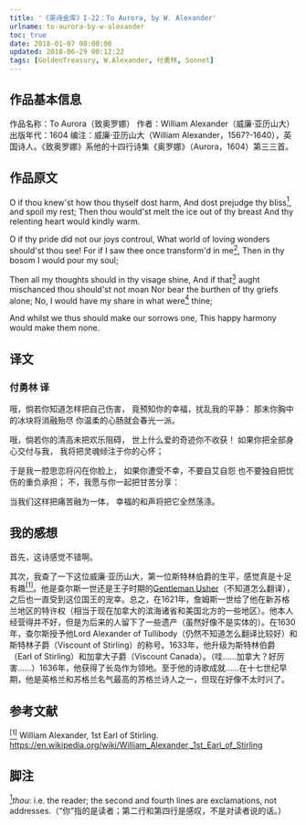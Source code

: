 ```yaml
---
title: '《英诗金库》I-22：To Aurora, by W. Alexander'
urlname: to-aurora-by-w-alexander
toc: true
date: 2018-01-07 00:00:00
updated: 2018-06-29 00:12:22
tags: [GoldenTreasury, W.Alexander, 付勇林, Sonnet]
---
```


## 作品基本信息

作品名称：To Aurora（致奥罗娜）
作者：William Alexander（威廉·亚历山大）
出版年代：1604
编注：威廉·亚历山大（William Alexander，1567?-1640），英国诗人。《致奥罗娜》系他的十四行诗集《奥罗娜》（Aurora，1604）第三三首。

## 作品原文

O if thou knew'st how thou thyself dost harm,
And dost prejudge thy bliss<a href="#note1" id="note1ref"><sup>1</sup></a>, and spoil my rest;
Then thou would'st melt the ice out of thy breast
And thy relenting heart would kindly warm.

O if thy pride did not our joys controul,
What world of loving wonders should'st thou see!
For if I saw thee once transform'd in me<a href="#note2" id="note2ref"><sup>2</sup></a>,
Then in thy bosom I would pour my soul;

Then all my thoughts should in thy visage shine,
And if that<a href="#note3" id="note3ref"><sup>3</sup></a> aught mischanced thou should'st not moan
Nor bear the burthen of thy griefs alone;
No, I would have my share in what were<a href="#note4" id="note4ref"><sup>4</sup></a> thine;

And whilst we thus should make our sorrows one,
This happy harmony would make them none.

## 译文
### 付勇林 译

哦，倘若你知道怎样把自己伤害，
竟预知你的幸福，扰乱我的平静：
那末你胸中的冰块将消融殆尽
你温柔的心肠就会春光一派。

哦，倘若你的清高未把欢乐阻碍，
世上什么爱的奇迹你不收获！
如果你把全部身心交付与我，
我将把灵魂倾注于你的心怀；

于是我一腔思恋将闪在你脸上，
如果你遭受不幸，不要自艾自怨
也不要独自把忧伤的重负承担；
不，我愿与你一起把甘苦分享：

当我们这样把痛苦融为一体，
幸福的和声将把它全然荡涤。


## 我的感想

首先，这诗感觉不错啊。

其次，我查了一下这位威廉·亚历山大，第一位斯特林伯爵的生平，感觉真是十足有趣<a href="#bib1" id="bib1ref"><sup>[1]</sup></a>。他是查尔斯一世还是王子时期的[Gentleman Usher](https://en.wikipedia.org/wiki/Gentleman_Usher)（不知道怎么翻译），之后也一直受到这位国王的宠幸。总之，在1621年，詹姆斯一世给了他在新苏格兰地区的特许权（相当于现在加拿大的滨海诸省和美国北方的一些地区）。他本人经营得并不好，但是为后来的人留下了一些遗产（虽然好像不是实体的）。在1630年，查尔斯授予他Lord Alexander of Tullibody（仍然不知道怎么翻译比较好）和斯特林子爵（Viscount of Stirling）的称号。1633年，他升级为斯特林伯爵（Earl of Stirling）和加拿大子爵（Viscount Canada）。（哇……加拿大？好厉害……）1636年，他获得了长岛作为领地。至于他的诗歌成就……在十七世纪早期，他是英格兰和苏格兰名气最高的苏格兰诗人之一，但现在好像不太时兴了。

## 参考文献
<a id="bib1" href="#bib1ref"><sup>[1]</sup></a> William Alexander, 1st Earl of Stirling. <https://en.wikipedia.org/wiki/William_Alexander,_1st_Earl_of_Stirling>

## 脚注
<a id="note1" href="#note1ref"><sup>1</sup></a>*thou*: i.e. the reader; the second and fourth lines are exclamations, not addresses.（“你”指的是读者；第二行和第四行是感叹，不是对读者说的话。）
